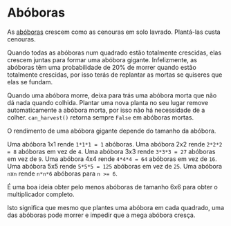 # Abóboras
As [abóboras](objects/pumpkin) crescem como as cenouras em solo lavrado. Plantá-las custa cenouras.

Quando todas as abóboras num quadrado estão totalmente crescidas, elas crescem juntas para formar uma abóbora gigante. Infelizmente, as abóboras têm uma probabilidade de 20% de morrer quando estão totalmente crescidas, por isso terás de replantar as mortas se quiseres que elas se fundam.

Quando uma abóbora morre, deixa para trás uma abóbora morta que não dá nada quando colhida. Plantar uma nova planta no seu lugar remove automaticamente a abóbora morta, por isso não há necessidade de a colher. `can_harvest()` retorna sempre `False` em abóboras mortas.

O rendimento de uma abóbora gigante depende do tamanho da abóbora.

Uma abóbora 1x1 rende `1*1*1 = 1` abóboras.
Uma abóbora 2x2 rende `2*2*2 = 8` abóboras em vez de `4`.
Uma abóbora 3x3 rende `3*3*3 = 27` abóboras em vez de `9`.
Uma abóbora 4x4 rende `4*4*4 = 64` abóboras em vez de `16`.
Uma abóbora 5x5 rende `5*5*5 = 125` abóboras em vez de `25`.
Uma abóbora `n`x`n` rende `n*n*6` abóboras para `n >= 6`.

É uma boa ideia obter pelo menos abóboras de tamanho 6x6 para obter o multiplicador completo.

Isto significa que mesmo que plantes uma abóbora em cada quadrado, uma das abóboras pode morrer e impedir que a mega abóbora cresça.
